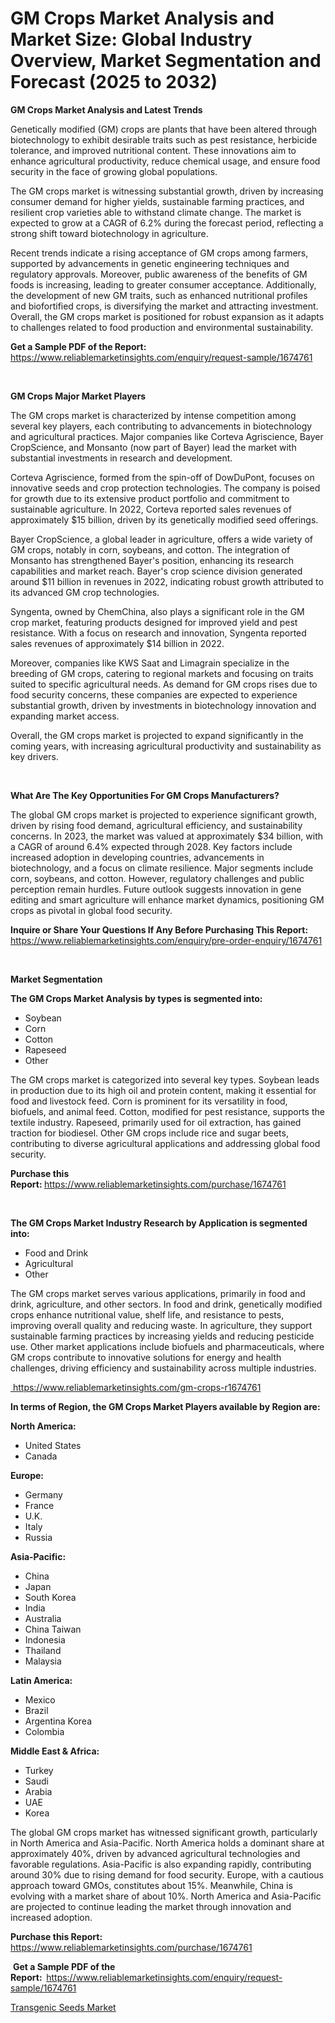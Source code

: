 <p><h1>GM Crops Market Analysis and Market Size: Global Industry Overview, Market Segmentation and Forecast (2025 to 2032)</h1></p><p><strong>GM Crops Market Analysis and Latest Trends</strong></p>
<p><p>Genetically modified (GM) crops are plants that have been altered through biotechnology to exhibit desirable traits such as pest resistance, herbicide tolerance, and improved nutritional content. These innovations aim to enhance agricultural productivity, reduce chemical usage, and ensure food security in the face of growing global populations.</p><p>The GM crops market is witnessing substantial growth, driven by increasing consumer demand for higher yields, sustainable farming practices, and resilient crop varieties able to withstand climate change. The market is expected to grow at a CAGR of 6.2% during the forecast period, reflecting a strong shift toward biotechnology in agriculture. </p><p>Recent trends indicate a rising acceptance of GM crops among farmers, supported by advancements in genetic engineering techniques and regulatory approvals. Moreover, public awareness of the benefits of GM foods is increasing, leading to greater consumer acceptance. Additionally, the development of new GM traits, such as enhanced nutritional profiles and biofortified crops, is diversifying the market and attracting investment. Overall, the GM crops market is positioned for robust expansion as it adapts to challenges related to food production and environmental sustainability.</p></p>
<p><strong>Get a Sample PDF of the Report:&nbsp;</strong> <a href="https://www.reliablemarketinsights.com/enquiry/request-sample/1674761?utm_campaign=1937&utm_medium=2&utm_source=Github&utm_content=ia&utm_term=30032025&utm_id=gm-crops">https://www.reliablemarketinsights.com/enquiry/request-sample/1674761</a></p>
<p>&nbsp;</p>
<p><strong>GM Crops Major Market Players</strong></p>
<p><p>The GM crops market is characterized by intense competition among several key players, each contributing to advancements in biotechnology and agricultural practices. Major companies like Corteva Agriscience, Bayer CropScience, and Monsanto (now part of Bayer) lead the market with substantial investments in research and development.</p><p>Corteva Agriscience, formed from the spin-off of DowDuPont, focuses on innovative seeds and crop protection technologies. The company is poised for growth due to its extensive product portfolio and commitment to sustainable agriculture. In 2022, Corteva reported sales revenues of approximately $15 billion, driven by its genetically modified seed offerings.</p><p>Bayer CropScience, a global leader in agriculture, offers a wide variety of GM crops, notably in corn, soybeans, and cotton. The integration of Monsanto has strengthened Bayer's position, enhancing its research capabilities and market reach. Bayer's crop science division generated around $11 billion in revenues in 2022, indicating robust growth attributed to its advanced GM crop technologies.</p><p>Syngenta, owned by ChemChina, also plays a significant role in the GM crop market, featuring products designed for improved yield and pest resistance. With a focus on research and innovation, Syngenta reported sales revenues of approximately $14 billion in 2022.</p><p>Moreover, companies like KWS Saat and Limagrain specialize in the breeding of GM crops, catering to regional markets and focusing on traits suited to specific agricultural needs. As demand for GM crops rises due to food security concerns, these companies are expected to experience substantial growth, driven by investments in biotechnology innovation and expanding market access. </p><p>Overall, the GM crops market is projected to expand significantly in the coming years, with increasing agricultural productivity and sustainability as key drivers.</p></p>
<p>&nbsp;</p>
<p><strong>What Are The Key Opportunities For GM Crops Manufacturers?</strong></p>
<p><p>The global GM crops market is projected to experience significant growth, driven by rising food demand, agricultural efficiency, and sustainability concerns. In 2023, the market was valued at approximately $34 billion, with a CAGR of around 6.4% expected through 2028. Key factors include increased adoption in developing countries, advancements in biotechnology, and a focus on climate resilience. Major segments include corn, soybeans, and cotton. However, regulatory challenges and public perception remain hurdles. Future outlook suggests innovation in gene editing and smart agriculture will enhance market dynamics, positioning GM crops as pivotal in global food security.</p></p>
<p><strong>Inquire or Share Your Questions If Any Before Purchasing This Report:</strong> <a href="https://www.reliablemarketinsights.com/enquiry/pre-order-enquiry/1674761?utm_campaign=1937&utm_medium=2&utm_source=Github&utm_content=ia&utm_term=30032025&utm_id=gm-crops">https://www.reliablemarketinsights.com/enquiry/pre-order-enquiry/1674761</a></p>
<p>&nbsp;</p>
<p><strong>Market Segmentation</strong></p>
<p><strong>The GM Crops Market Analysis by types is segmented into:</strong></p>
<p><ul><li>Soybean</li><li>Corn</li><li>Cotton</li><li>Rapeseed</li><li>Other</li></ul></p>
<p><p>The GM crops market is categorized into several key types. Soybean leads in production due to its high oil and protein content, making it essential for food and livestock feed. Corn is prominent for its versatility in food, biofuels, and animal feed. Cotton, modified for pest resistance, supports the textile industry. Rapeseed, primarily used for oil extraction, has gained traction for biodiesel. Other GM crops include rice and sugar beets, contributing to diverse agricultural applications and addressing global food security.</p></p>
<p><strong>Purchase this Report:&nbsp;</strong><a href="https://www.reliablemarketinsights.com/purchase/1674761?utm_campaign=1937&utm_medium=2&utm_source=Github&utm_content=ia&utm_term=30032025&utm_id=gm-crops">https://www.reliablemarketinsights.com/purchase/1674761</a></p>
<p>&nbsp;</p>
<p><strong>The GM Crops Market Industry Research by Application is segmented into:</strong></p>
<p><ul><li>Food and Drink</li><li>Agricultural</li><li>Other</li></ul></p>
<p><p>The GM crops market serves various applications, primarily in food and drink, agriculture, and other sectors. In food and drink, genetically modified crops enhance nutritional value, shelf life, and resistance to pests, improving overall quality and reducing waste. In agriculture, they support sustainable farming practices by increasing yields and reducing pesticide use. Other market applications include biofuels and pharmaceuticals, where GM crops contribute to innovative solutions for energy and health challenges, driving efficiency and sustainability across multiple industries.</p></p>
<p><a href="https://www.reliablemarketinsights.com/gm-crops-r1674761?utm_campaign=1937&utm_medium=2&utm_source=Github&utm_content=ia&utm_term=30032025&utm_id=gm-crops">&nbsp;https://www.reliablemarketinsights.com/gm-crops-r1674761</a></p>
<p><strong>In terms of Region, the GM Crops Market Players available by Region are:</strong></p>
<p>
    <p> <strong> North America: </strong>
        <ul>
            <li>United States</li>
            <li>Canada</li>
        </ul>
        </p> 
    <p> <strong> Europe: </strong>
        <ul>
            <li>Germany</li>
            <li>France</li>
            <li>U.K.</li>
            <li>Italy</li>
            <li>Russia</li>
        </ul>
        </p> 
    <p> <strong> Asia-Pacific: </strong>
        <ul>
            <li>China</li>
            <li>Japan</li>
            <li>South Korea</li>
            <li>India</li>
            <li>Australia</li>
            <li>China Taiwan</li>
            <li>Indonesia</li>
            <li>Thailand</li>
            <li>Malaysia</li>
        </ul>
        </p> 
    <p> <strong> Latin America: </strong>
        <ul>
            <li>Mexico</li>
            <li>Brazil</li>
            <li>Argentina Korea</li>
            <li>Colombia</li>
        </ul>
        </p> 
    <p> <strong> Middle East & Africa: </strong>
        <ul>
            <li>Turkey</li>
            <li>Saudi</li>
            <li>Arabia</li>
            <li>UAE</li>
            <li>Korea</li>
        </ul>
    </p>
    </p>
<p><p>The global GM crops market has witnessed significant growth, particularly in North America and Asia-Pacific. North America holds a dominant share at approximately 40%, driven by advanced agricultural technologies and favorable regulations. Asia-Pacific is also expanding rapidly, contributing around 30% due to rising demand for food security. Europe, with a cautious approach toward GMOs, constitutes about 15%. Meanwhile, China is evolving with a market share of about 10%. North America and Asia-Pacific are projected to continue leading the market through innovation and increased adoption.</p></p>
<p><strong>Purchase this Report: </strong><a href="https://www.reliablemarketinsights.com/purchase/1674761?utm_campaign=1937&utm_medium=2&utm_source=Github&utm_content=ia&utm_term=30032025&utm_id=gm-crops">https://www.reliablemarketinsights.com/purchase/1674761</a></p>
<p>&nbsp;<strong>Get a Sample PDF of the Report:&nbsp;&nbsp;</strong><a href="https://www.reliablemarketinsights.com/enquiry/request-sample/1674761?utm_campaign=1937&utm_medium=2&utm_source=Github&utm_content=ia&utm_term=30032025&utm_id=gm-crops">https://www.reliablemarketinsights.com/enquiry/request-sample/1674761</a></p>
<p><strong></strong></p>
<p><p><a href="https://github.com/bmorecock/Market-Research-Report-List-6/blob/main/transgenic-seeds-market.md?utm_campaign=1937&utm_medium=2&utm_source=Github&utm_content=ia&utm_term=30032025&utm_id=gm-crops">Transgenic Seeds Market</a></p></p>